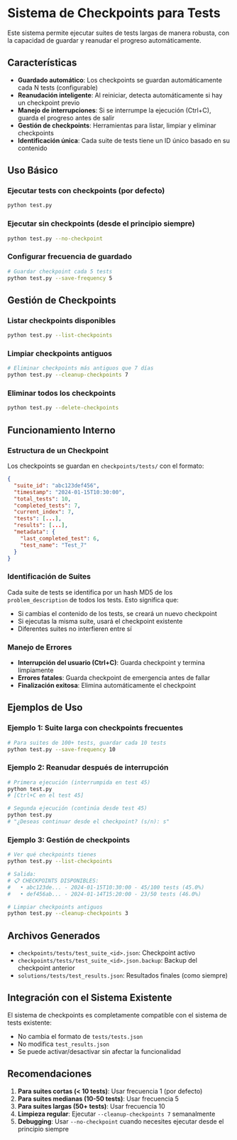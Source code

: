 # Sistema de Checkpoints para Tests

Este sistema permite ejecutar suites de tests largas de manera robusta, con la capacidad de guardar y reanudar el progreso automáticamente.

## Características

- **Guardado automático**: Los checkpoints se guardan automáticamente cada N tests (configurable)
- **Reanudación inteligente**: Al reiniciar, detecta automáticamente si hay un checkpoint previo
- **Manejo de interrupciones**: Si se interrumpe la ejecución (Ctrl+C), guarda el progreso antes de salir
- **Gestión de checkpoints**: Herramientas para listar, limpiar y eliminar checkpoints
- **Identificación única**: Cada suite de tests tiene un ID único basado en su contenido

## Uso Básico

### Ejecutar tests con checkpoints (por defecto)

```bash
python test.py
```

### Ejecutar sin checkpoints (desde el principio siempre)

```bash
python test.py --no-checkpoint
```

### Configurar frecuencia de guardado

```bash
# Guardar checkpoint cada 5 tests
python test.py --save-frequency 5
```

## Gestión de Checkpoints

### Listar checkpoints disponibles

```bash
python test.py --list-checkpoints
```

### Limpiar checkpoints antiguos

```bash
# Eliminar checkpoints más antiguos que 7 días
python test.py --cleanup-checkpoints 7
```

### Eliminar todos los checkpoints

```bash
python test.py --delete-checkpoints
```

## Funcionamiento Interno

### Estructura de un Checkpoint

Los checkpoints se guardan en `checkpoints/tests/` con el formato:

```json
{
  "suite_id": "abc123def456",
  "timestamp": "2024-01-15T10:30:00",
  "total_tests": 10,
  "completed_tests": 7,
  "current_index": 7,
  "tests": [...],
  "results": [...],
  "metadata": {
    "last_completed_test": 6,
    "test_name": "Test_7"
  }
}
```

### Identificación de Suites

Cada suite de tests se identifica por un hash MD5 de los `problem_description` de todos los tests. Esto significa que:

- Si cambias el contenido de los tests, se creará un nuevo checkpoint
- Si ejecutas la misma suite, usará el checkpoint existente
- Diferentes suites no interfieren entre sí

### Manejo de Errores

- **Interrupción del usuario (Ctrl+C)**: Guarda checkpoint y termina limpiamente
- **Errores fatales**: Guarda checkpoint de emergencia antes de fallar
- **Finalización exitosa**: Elimina automáticamente el checkpoint

## Ejemplos de Uso

### Ejemplo 1: Suite larga con checkpoints frecuentes

```bash
# Para suites de 100+ tests, guardar cada 10 tests
python test.py --save-frequency 10
```

### Ejemplo 2: Reanudar después de interrupción

```bash
# Primera ejecución (interrumpida en test 45)
python test.py
# [Ctrl+C en el test 45]

# Segunda ejecución (continúa desde test 45)
python test.py
# "¿Deseas continuar desde el checkpoint? (s/n): s"
```

### Ejemplo 3: Gestión de checkpoints

```bash
# Ver qué checkpoints tienes
python test.py --list-checkpoints

# Salida:
# 📋 CHECKPOINTS DISPONIBLES:
#   • abc123de... - 2024-01-15T10:30:00 - 45/100 tests (45.0%)
#   • def456ab... - 2024-01-14T15:20:00 - 23/50 tests (46.0%)

# Limpiar checkpoints antiguos
python test.py --cleanup-checkpoints 3
```

## Archivos Generados

- `checkpoints/tests/test_suite_<id>.json`: Checkpoint activo
- `checkpoints/tests/test_suite_<id>.json.backup`: Backup del checkpoint anterior
- `solutions/tests/test_results.json`: Resultados finales (como siempre)

## Integración con el Sistema Existente

El sistema de checkpoints es completamente compatible con el sistema de tests existente:

- No cambia el formato de `tests/tests.json`
- No modifica `test_results.json`
- Se puede activar/desactivar sin afectar la funcionalidad

## Recomendaciones

1. **Para suites cortas (< 10 tests)**: Usar frecuencia 1 (por defecto)
2. **Para suites medianas (10-50 tests)**: Usar frecuencia 5
3. **Para suites largas (50+ tests)**: Usar frecuencia 10
4. **Limpieza regular**: Ejecutar `--cleanup-checkpoints 7` semanalmente
5. **Debugging**: Usar `--no-checkpoint` cuando necesites ejecutar desde el principio siempre
